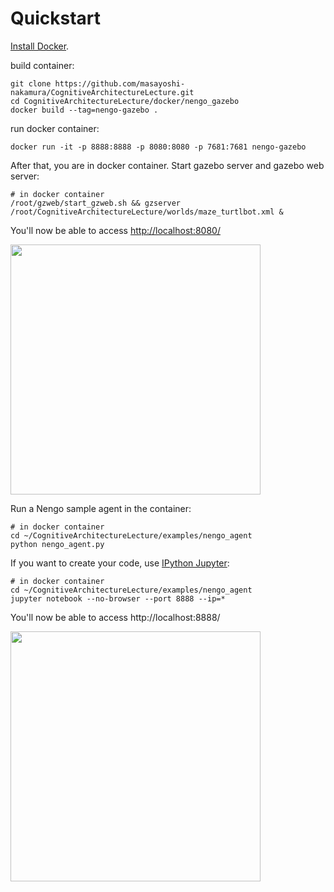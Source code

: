 

# Quickstart
[Install Docker](https://docs.docker.com/engine/installation/).


build container:

```
git clone https://github.com/masayoshi-nakamura/CognitiveArchitectureLecture.git
cd CognitiveArchitectureLecture/docker/nengo_gazebo
docker build --tag=nengo-gazebo .
```

run docker container:

```
docker run -it -p 8888:8888 -p 8080:8080 -p 7681:7681 nengo-gazebo
```

After that, you are in docker container. Start gazebo server and gazebo web server:

```
# in docker container
/root/gzweb/start_gzweb.sh && gzserver /root/CognitiveArchitectureLecture/worlds/maze_turtlbot.xml &
```

You'll now be able to access [http://localhost:8080/](http://localhost:8080/) 

<img src="https://cloud.githubusercontent.com/assets/1708549/13484633/fd0aa402-e142-11e5-8b4a-cd4be83954e4.png" width=400/>


Run a Nengo sample agent in the container:

```
# in docker container
cd ~/CognitiveArchitectureLecture/examples/nengo_agent 
python nengo_agent.py
```

If you want to create your code, use [IPython Jupyter](http://ipython.org/):

```
# in docker container
cd ~/CognitiveArchitectureLecture/examples/nengo_agent
jupyter notebook --no-browser --port 8888 --ip=*
```

You'll now be able to access http://localhost:8888/ 


<img src="https://cloud.githubusercontent.com/assets/1708549/13484604/d72e9cf2-e142-11e5-8ac9-e4eb9e8978c1.png" width=400/>



